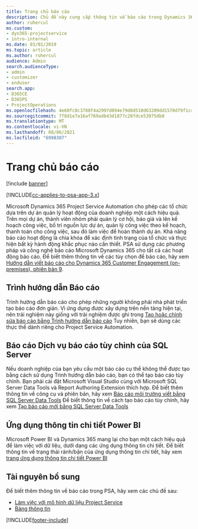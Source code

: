 ```yaml
---
title: Trang chủ báo cáo
description: Chủ đề này cung cấp thông tin về báo cáo trong Dynamics 365 Project Service Automation.
author: ruhercul
ms.custom:
- dyn365-projectservice
- intro-internal
ms.date: 03/01/2019
ms.topic: article
ms.author: ruhercul
audience: Admin
search.audienceType:
- admin
- customizer
- enduser
search.app:
- D365CE
- D365PS
- ProjectOperations
ms.openlocfilehash: 4e60fc8c3788f4a2997d894e79d0d510d63209dd1570d79f1c43c2814d8ab819
ms.sourcegitcommit: 7f8d1e7a16af769adb43d1877c28fdce53975db8
ms.translationtype: MT
ms.contentlocale: vi-VN
ms.lasthandoff: 08/06/2021
ms.locfileid: "6998307"
---
```

# <a name="reporting-home-page"></a>Trang chủ báo cáo

[!include [banner](../includes/psa-now-project-operations.md)]

[!INCLUDE[cc-applies-to-psa-app-3.x](../includes/cc-applies-to-psa-app-3x.md)]

Microsoft Dynamics 365 Project Service Automation cho phép các tổ chức dựa trên dự án quản lý hoạt động của doanh nghiệp một cách hiệu quả. Trên mọi dự án, thành viên nhóm phải quản lý cơ hội, báo giá và lên kế hoạch công việc, bố trí nguồn lực dự án, quản lý công việc theo kế hoạch, thanh toán cho công việc, sau đó làm việc để hoàn thành dự án. Khả năng báo cáo hoạt động là chìa khóa để xác định tình trạng của tổ chức và thực hiện bất kỳ hành động khắc phục nào cần thiết. PSA sử dụng các phương pháp và công nghệ báo cáo Microsoft Dynamics 365 cho tất cả các hoạt động báo cáo. Để biết thêm thông tin về các tùy chọn để báo cáo, hãy xem [Hướng dẫn viết báo cáo cho Dynamics 365 Customer Engagement (on-premises), phiên bản 9](/dynamics365/customerengagement/on-premises/analytics/reporting-analytics-with-dynamics-365).

## <a name="report-wizard"></a>Trình hướng dẫn Báo cáo

Trình hướng dẫn báo cáo cho phép những người không phải nhà phát triển tạo báo cáo đơn giản. Vì ứng dụng được xây dựng trên nền tảng hiện tại, nên trải nghiệm này giống với trải nghiệm được ghi trong [Tạo hoặc chỉnh sửa báo cáo bằng Trình hướng dẫn báo cáo](/dynamics365/customerengagement/on-premises/basics/create-edit-copy-report-wizard) Tuy nhiên, bạn sẽ dùng các thực thể dành riêng cho Project Service Automation.

## <a name="custom-sql-server-reporting-services-reports"></a>Báo cáo Dịch vụ báo cáo tùy chỉnh của SQL Server

Nếu doanh nghiệp của bạn yêu cầu một báo cáo cụ thể không thể được tạo bằng cách sử dụng Trình hướng dẫn báo cáo, bạn có thể tạo báo cáo tùy chỉnh. Bạn phải cài đặt Microsoft Visual Studio cùng với Microsoft SQL Server Data Tools và Report Authoring Extension thích hợp. Để biết thêm thông tin về công cụ và phiên bản, hãy xem [Báo cáo môi trường viết bằng SQL Server Data Tools](/dynamics365/customerengagement/on-premises/analytics/report-writing-environment-using-sql-server-data-tools) Để biết thông tin về cách tạo báo cáo tùy chỉnh, hãy xem [Tạo báo cáo mới bằng SQL Server Data Tools](/dynamics365/customerengagement/on-premises/analytics/create-a-new-report-using-sql-server-data-tools)

## <a name="power-bi-insights-apps"></a>Ứng dụng thông tin chi tiết Power BI

Microsoft Power BI và Dynamics 365 mang lại cho bạn một cách hiệu quả để làm việc với dữ liệu, dưới dạng các ứng dụng thông tin chi tiết. Để biết thông tin về trạng thái rảnh/bận của ứng dụng thông tin chi tiết, hãy xem [trang ứng dụng thông tin chi tiết Power BI](https://powerbi.microsoft.com/power-bi-insights-apps/)


## <a name="additional-resources"></a>Tài nguyên bổ sung
Để biết thêm thông tin về báo cáo trong PSA, hãy xem các chủ đề sau:

- [Làm việc với mô hình dữ liệu Project Service](reports-working-project-service-data-model.md)
- [Bảng thông tin](reports-dashboards.md)



[!INCLUDE[footer-include](../includes/footer-banner.md)]